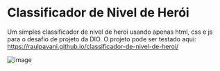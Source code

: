 # Classificador de Nivel de Herói
Um simples classificador de nivel de heroi usando apenas html, css e js para o desafio de projeto da DIO.
O projeto pode ser testado aqui: https://raulpavani.github.io/classificador-de-nivel-de-heroi/

![image](https://github.com/RaulPavani/classificador-de-nivel-de-heroi/assets/40846165/f76ff230-b9cb-4109-b37b-6f4d4990b1cb)
